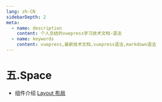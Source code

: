 ```yaml
---
lang: zh-CN
sidebarDepth: 2
meta:
  - name: description
    content: 个人总结的vuepress学习技术文档-语法
  - name: keywords
    content: vuepress,最新技术文档,vuepress语法,markdown语法
---
```


# 五.Space
- 组件介绍
  [Layout 布局](https://element-plus.gitee.io/#/zh-CN/component/layout)
